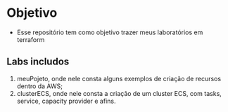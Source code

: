 # Objetivo
* Esse repositório tem como objetivo trazer meus laboratórios em terraform
## Labs includos
1. meuPojeto, onde nele consta alguns exemplos de criação de recursos dentro da AWS;
2. clusterECS, onde nele consta a criação de um cluster ECS, com tasks, service, capacity provider e afins.
